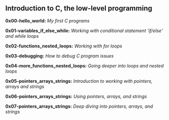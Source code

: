## Introduction to C, the low-level programming


**0x00-hello_world:** _My first C programs_

**0x01-variables_if_else_while:** _Working with conditional statement 'if/else' and while loops_

**0x02-functions_nested_loops:** _Working with for loops_

**0x03-debugging:** _How to debug C program issues_

**0x04-more_functions_nested_loops:** _Going deeper into loops and nested loops_

**0x05-pointers_arrays_strings:** _Introduction to working with pointers, arrays and strings_

**0x06-pointers_arrays_strings:** _Using pointers, arrays, and strings_
 
**0x07-pointers_arrays_strings:** _Deep diving into pointers, arrays, and strings_
